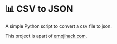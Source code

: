 # 📊 CSV to JSON

A simple Python script to convert a csv file to json. 

This project is apart of [emojihack.com](https://emojihack.com).
